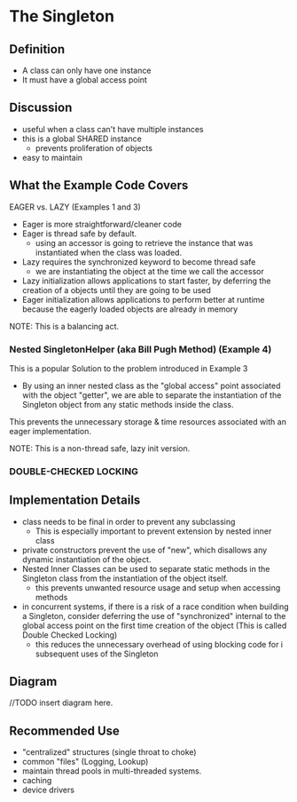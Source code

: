 # The Singleton

## Definition
- A class can only have one instance
- It must have a global access point

## Discussion
- useful when a class can't have multiple instances
- this is a global SHARED instance
    - prevents proliferation of objects
- easy to maintain

## What the Example Code Covers
    
EAGER vs. LAZY (Examples 1 and 3)
- Eager is more straightforward/cleaner code
- Eager is thread safe by default. 
    - using an accessor is going to retrieve the instance that was
    instantiated when the class was loaded. 
- Lazy requires the synchronized keyword to become thread safe
    - we are instantiating the object at the time we call the
    accessor
- Lazy initialization allows applications to start faster, by deferring
the creation of a objects until they are going to be used
- Eager initialization allows applications to perform better at runtime
because the eagerly loaded objects are already in memory

NOTE: This is a balancing act. 

### Nested SingletonHelper (aka Bill Pugh Method) (Example 4)
This is a popular Solution to the problem introduced in Example 3
- By using an inner nested class as the "global access" point associated with
the object "getter", we are able to separate the instantiation of the Singleton object from any static
methods inside the class. 

This prevents the unnecessary storage & time resources associated with
an eager implementation.

NOTE: This is a non-thread safe, lazy init version.

### DOUBLE-CHECKED LOCKING

## Implementation Details
- class needs to be final in order to prevent any subclassing
    - This is especially important to prevent extension by nested inner class
- private constructors prevent the use of "new", which disallows any
dynamic instantiation of the object. 
- Nested Inner Classes can be used to separate static methods in the Singleton
class from the instantiation of the object itself. 
    - this prevents unwanted resource usage and setup when accessing
    methods
- in concurrent systems, if there is a risk of a race condition when
building a Singleton, consider deferring the use of "synchronized" internal
to the global access point on the first time creation of the object (This
is called Double Checked Locking)
    - this reduces the unnecessary overhead of using blocking code for i
    subsequent uses of the Singleton

## Diagram
//TODO insert diagram here.

## Recommended Use
- "centralized" structures (single throat to choke)
- common "files" (Logging, Lookup)
- maintain thread pools in multi-threaded systems.
- caching
- device drivers

